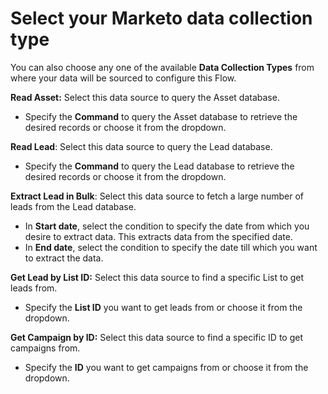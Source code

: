 # Select your Marketo data collection type

You can also choose any one of the available **Data Collection Types** from where your data will be sourced to configure this Flow.

**Read Asset:** Select this data source to query the Asset database.

* Specify the **Command** to query the Asset database to retrieve the desired records or choose it from the dropdown.&#x20;

**Read Lead**: Select this data source to query the Lead database.

* Specify the **Command** to query the Lead database to retrieve the desired records or choose it from the dropdown.&#x20;

**Extract Lead in Bulk**: Select this data source to fetch a large number of leads from the Lead database.

* In **Start date**, select the condition to specify the date from which you desire to extract data. This extracts data from the specified date.
* In **End date**, select the condition to specify the date till which you want to extract the data.

**Get Lead by List ID:** Select this data source to find a specific List to get leads from.

* Specify the **List ID** you want to get leads from or choose it from the dropdown.

**Get Campaign by ID:** Select this data source to find a specific ID to get campaigns from.

* Specify the **ID** you want to get campaigns from or choose it from the dropdown.
